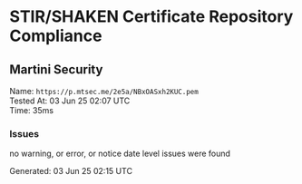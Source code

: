 # STIR/SHAKEN Certificate Repository Compliance

## Martini Security

Name: `https://p.mtsec.me/2e5a/NBxOASxh2KUC.pem`\
Tested At: 03 Jun 25 02:07 UTC\
Time: 35ms

### Issues

no warning, or error, or notice date level issues were found

Generated: 03 Jun 25 02:15 UTC
